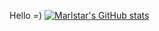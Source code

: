 Hello =)
[![Marlstar's GitHub stats](https://github-readme-stats.vercel.app/api?username=marlstar)](https://github.com/anuraghazra/github-readme-stats)
